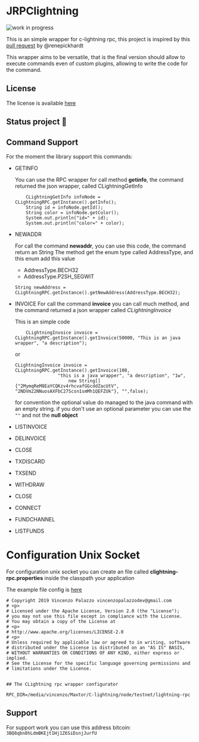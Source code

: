 # JRPClightning

![work in progress](http://s3.amazonaws.com/snd-store/a/26553114/02_02_18_508408464_aab_560x292.jpg)

This is an simple wrapper for c-lightning rpc, this project is inspired by this 
[pull request](https://github.com/ElementsProject/lightning/pull/2223) by @renepickhardt

This  wrapper aims to be versatile, that is the final version should allow to execute commands even of custom plugins, allowing to write the code for the command.

## License
The license is available [here](https://www.apache.org/licenses/LICENSE-2.0) 

## Status project :construction:

## Command Support

For the moment the library support this commands:

- GETINFO

    You can use the RPC wrapper for call method **getinfo**, the command returned the 
    json wrapper, called CLightningGetInfo
    
    ```
        CLightningGetInfo infoNode = CLightningRPC.getInstance().getInfo();
        String id = infoNode.getId();
        String color = infoNode.getColor();
        System.out.println("id=" + id);
        System.out.println("color=" + color);
    ```
    
- NEWADDR

    For call the command **newaddr**, you can use this code, the command return an String
    The method get the enum type called AddressType, and this enum add this value
    - AddressType.BECH32
    - AddressType.P2SH_SEGWIT
    
    ```
    String newAddress = CLightningRPC.getInstance().getNewAddress(AddressType.BECH32);
    ```
- INVOICE
    For call the command **invoice** you can call much method, and the command returned
    a json wrapper called _CLightningInvoice_
    
    This is an simple code
    
    ```
        CLightningInvoice invoice = CLightningRPC.getInstance().getInvoice(50000, "This is an java wrapper", "a description");
    ```
    or 
    
    ```
    CLightningInvoice invoice = CLightningRPC.getInstance().getInvoice(100,
                    "this is a java wrapper", "a description", "1w",
                        new String[]{"2MymqReM8EaYCQKzv4rhcvafGGcddZacUtV", "2NDVm22NNuosAXFbC27Scsn1smMh1QEFZUk"}, "",false);  
    ```
  for convention the optional value do managed to the java command with an empty string.
  if you don't use an optional parameter you can use the `""` and not the **null object**
- LISTINVOICE
- DELINVOICE
- CLOSE
- TXDISCARD
- TXSEND
- WITHDRAW
- CLOSE
- CONNECT
- FUNDCHANNEL
- LISTFUNDS

# Configuration Unix Socket
For configuration unix socket you can create an file called **clightning-rpc.properties** inside the classpath your application

The example file config is [here](src/main/resources/clightining-rpc.properties)

```
# Copyright 2019 Vincenzo Palazzo vincenzopalazzodev@gmail.com
# <p>
# Licensed under the Apache License, Version 2.0 (the "License");
# you may not use this file except in compliance with the License.
# You may obtain a copy of the License at
# <p>
# http://www.apache.org/licenses/LICENSE-2.0
# <p>
# Unless required by applicable law or agreed to in writing, software
# distributed under the License is distributed on an "AS IS" BASIS,
# WITHOUT WARRANTIES OR CONDITIONS OF ANY KIND, either express or implied.
# See the License for the specific language governing permissions and
# limitations under the License.


## The CLightning rpc wrapper configurator

RPC_DIR=/media/vincenzo/Maxtor/C-lightning/node/testnet/lightning-rpc
```


## Support
For support work you can use this address bitcoin: `3BQ8qbn8hLdmBKEjt1Hj1Z6SiDsnjJurfU`